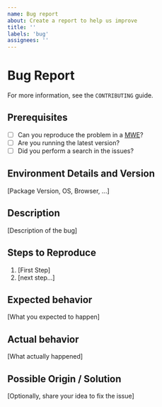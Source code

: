 ```yaml
---
name: Bug report
about: Create a report to help us improve
title: ''
labels: 'bug'
assignees: ''
---
```


# Bug Report

For more information, see the `CONTRIBUTING` guide.

## Prerequisites

- [ ] Can you reproduce the problem in a [MWE](https://en.wikipedia.org/wiki/Minimal_working_example)?
- [ ] Are you running the latest version?
- [ ] Did you perform a search in the issues?

## Environment Details and Version

[Package Version, OS, Browser, ...]

## Description

[Description of the bug]

## Steps to Reproduce

1. [First Step]
2. [next step...]

## Expected behavior

[What you expected to happen]

## Actual behavior

[What actually happened]

## Possible Origin / Solution

[Optionally, share your idea to fix the issue]
